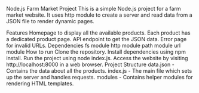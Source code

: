 Node.js Farm Market Project
This is a simple Node.js project for a farm market website. It uses http module to create a server and read data from a JSON file to render dynamic pages.

Features
Homepage to display all the available products.
Each product has a dedicated product page.
API endpoint to get the JSON data.
Error page for invalid URLs.
Dependencies
fs module
http module
path module
url module
How to run
Clone the repository.
Install dependencies using npm install.
Run the project using node index.js.
Access the website by visiting http://localhost:8000 in a web browser.
Project Structure
data.json - Contains the data about all the products.
index.js - The main file which sets up the server and handles requests.
modules - Contains helper modules for rendering HTML templates.
